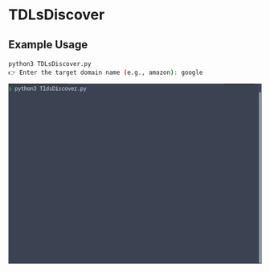 # TDLsDiscover

## Example Usage 
```bash
python3 TDLsDiscover.py
👉 Enter the target domain name (e.g., amazon): google

```
<center>
<img src="https://github.com/TheLaughingCow/TDLsDiscover/blob/main/tdls.gif"/>
</center>
